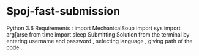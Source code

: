 # Spoj-fast-submission
Python 3.6
Requirements :
        import MechanicalSoup
        import sys
        import arg[arse
        from time import sleep
Submitting Solution from the terminal by entering username and password , selecting language , giving path of the code .
